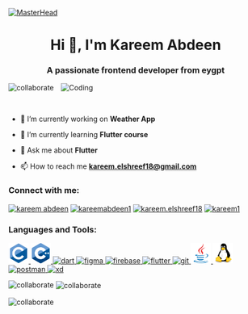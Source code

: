 [![MasterHead](https:https://www.bing.com/images/search?view=detailV2&ccid=%2bDS3Sqjr&id=775BC7A9F0488A0110CC729069AE409DF24B4A09&thid=OIP.-DS3SqjrxNhcwCUkfuT1RwHaEt&mediaurl=https%3a%2f%2fwww.softwebsolutions.com%2fwp-content%2fuploads%2f2020%2f09%2fFlutter-App-development.jpg&cdnurl=https%3a%2f%2fth.bing.com%2fth%2fid%2fR.f834b74aa8ebc4d85cc025247ee4f547%3frik%3dCUpL8p1ArmmQcg%26pid%3dImgRaw%26r%3d0&exph=496&expw=780&q=flutter+developer+theme&simid=608019150310292282&FORM=IRPRST&ck=2BE3E57C49C67A2C621E9994CA428A06&selectedIndex=4&ajaxhist=0&ajaxserp=0)](https://rishavchanda.io)

<h1 align="center">Hi 👋, I'm Kareem Abdeen</h1>
<h3 align="center">A passionate frontend developer from eygpt</h3>
<img align="right" alt="Coding" width="400" src="https://cdn.dribbble.com/users/1162077/screenshots/3848914/programmer.gif">

<p align="left"> <img src="https://komarev.com/ghpvc/?username=collaborate&label=Profile%20views&color=0e75b6&style=flat" alt="collaborate" /> </p>

<p align="left"> <a href="https://twitter.com/" target="blank"><img src="https://img.shields.io/twitter/follow/?logo=twitter&style=for-the-badge" alt="" /></a> </p>

- 🔭 I’m currently working on **Weather App**

- 🌱 I’m currently learning **Flutter course**

- 💬 Ask me about **Flutter**

- 📫 How to reach me **kareem.elshreef18@gmail.com**

<h3 align="left">Connect with me:</h3>
<p align="left">
<a href="https://linkedin.com/in/kareem abdeen" target="blank"><img align="center" src="https://raw.githubusercontent.com/rahuldkjain/github-profile-readme-generator/master/src/images/icons/Social/linked-in-alt.svg" alt="kareem abdeen" height="30" width="40" /></a>
<a href="https://instagram.com/kareemabdeen1" target="blank"><img align="center" src="https://raw.githubusercontent.com/rahuldkjain/github-profile-readme-generator/master/src/images/icons/Social/instagram.svg" alt="kareemabdeen1" height="30" width="40" /></a>
<a href="https://codeforces.com/profile/kareem.elshreef18" target="blank"><img align="center" src="https://raw.githubusercontent.com/rahuldkjain/github-profile-readme-generator/master/src/images/icons/Social/codeforces.svg" alt="kareem.elshreef18" height="30" width="40" /></a>
<a href="https://www.leetcode.com/kareem1" target="blank"><img align="center" src="https://raw.githubusercontent.com/rahuldkjain/github-profile-readme-generator/master/src/images/icons/Social/leet-code.svg" alt="kareem1" height="30" width="40" /></a>
</p>

<h3 align="left">Languages and Tools:</h3>
<p align="left"> <a href="https://www.cprogramming.com/" target="_blank" rel="noreferrer"> <img src="https://raw.githubusercontent.com/devicons/devicon/master/icons/c/c-original.svg" alt="c" width="40" height="40"/> </a> <a href="https://www.w3schools.com/cpp/" target="_blank" rel="noreferrer"> <img src="https://raw.githubusercontent.com/devicons/devicon/master/icons/cplusplus/cplusplus-original.svg" alt="cplusplus" width="40" height="40"/> </a> <a href="https://dart.dev" target="_blank" rel="noreferrer"> <img src="https://www.vectorlogo.zone/logos/dartlang/dartlang-icon.svg" alt="dart" width="40" height="40"/> </a> <a href="https://www.figma.com/" target="_blank" rel="noreferrer"> <img src="https://www.vectorlogo.zone/logos/figma/figma-icon.svg" alt="figma" width="40" height="40"/> </a> <a href="https://firebase.google.com/" target="_blank" rel="noreferrer"> <img src="https://www.vectorlogo.zone/logos/firebase/firebase-icon.svg" alt="firebase" width="40" height="40"/> </a> <a href="https://flutter.dev" target="_blank" rel="noreferrer"> <img src="https://www.vectorlogo.zone/logos/flutterio/flutterio-icon.svg" alt="flutter" width="40" height="40"/> </a> <a href="https://git-scm.com/" target="_blank" rel="noreferrer"> <img src="https://www.vectorlogo.zone/logos/git-scm/git-scm-icon.svg" alt="git" width="40" height="40"/> </a> <a href="https://www.java.com" target="_blank" rel="noreferrer"> <img src="https://raw.githubusercontent.com/devicons/devicon/master/icons/java/java-original.svg" alt="java" width="40" height="40"/> </a> <a href="https://www.linux.org/" target="_blank" rel="noreferrer"> <img src="https://raw.githubusercontent.com/devicons/devicon/master/icons/linux/linux-original.svg" alt="linux" width="40" height="40"/> </a> <a href="https://postman.com" target="_blank" rel="noreferrer"> <img src="https://www.vectorlogo.zone/logos/getpostman/getpostman-icon.svg" alt="postman" width="40" height="40"/> </a> <a href="https://www.adobe.com/products/xd.html" target="_blank" rel="noreferrer"> <img src="https://cdn.worldvectorlogo.com/logos/adobe-xd.svg" alt="xd" width="40" height="40"/> </a> </p>

<p><img align="left" src="https://github-readme-stats.vercel.app/api/top-langs?username=collaborate&show_icons=true&locale=en&layout=compact" alt="collaborate" /></p>

<p>&nbsp;<img align="center" src="https://github-readme-stats.vercel.app/api?username=collaborate&show_icons=true&locale=en" alt="collaborate" /></p>

<p><img align="center" src="https://github-readme-streak-stats.herokuapp.com/?user=collaborate&" alt="collaborate" /></p>
